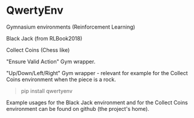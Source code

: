 # QwertyEnv

Gymnasium environments (Reinforcement Learning)

Black Jack (from RLBook2018)

Collect Coins (Chess like)

"Ensure Valid Action" Gym wrapper.

"Up/Down/Left/Right" Gym wrapper - relevant for example for the Collect Coins environment when the piece is a rock.

> pip install qwertyenv

Example usages for the Black Jack environment and for the Collect Coins environment can be found on github (the project's home).
